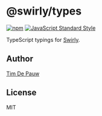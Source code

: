 # @swirly/types

[![npm](https://img.shields.io/npm/v/@swirly/types.svg)](https://www.npmjs.com/package/@swirly/types) [![JavaScript Standard Style](https://img.shields.io/badge/code%20style-standard-brightgreen.svg)](https://standardjs.com)

TypeScript typings for [Swirly](https://github.com/timdp/swirly).

## Author

[Tim De Pauw](https://tmdpw.eu)

## License

MIT
